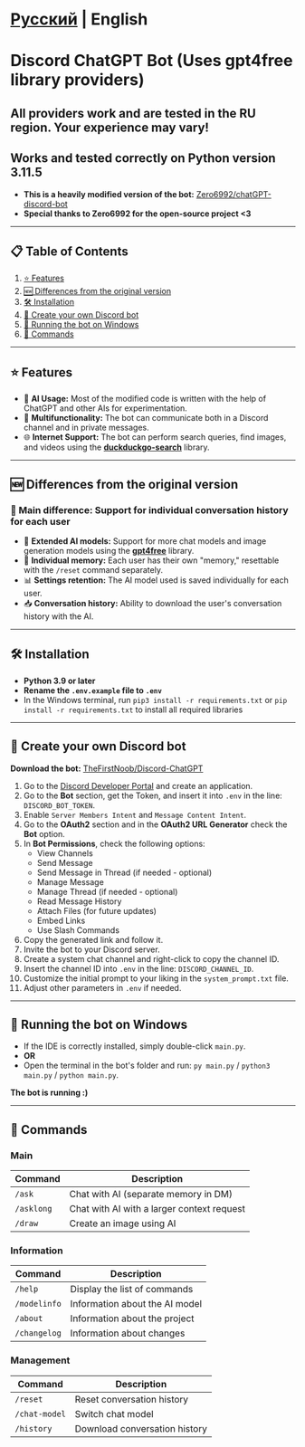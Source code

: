 # [Русский](README.md) | English

# Discord ChatGPT Bot (Uses gpt4free library providers)

## All providers work and are tested in the RU region. Your experience may vary!
## Works and tested correctly on Python version 3.11.5

* **This is a heavily modified version of the bot:** [Zero6992/chatGPT-discord-bot](https://github.com/Zero6992/chatGPT-discord-bot)
* **Special thanks to Zero6992 for the open-source project <3**

---

## 📋 Table of Contents

1. [⭐️ Features](#%EF%B8%8F-features)
2. [🆕 Differences from the original version](#-differences-from-the-original-version)
3. [🛠️ Installation](#%EF%B8%8F-installation)
4. [🔨 Create your own Discord bot](#-create-your-own-discord-bot)
5. [🚀 Running the bot on Windows](#-running-the-bot-on-windows)
6. [📝 Commands](#-commands)

---

## ⭐️ Features

* 🧠 **AI Usage:** Most of the modified code is written with the help of ChatGPT and other AIs for experimentation.
* 💬 **Multifunctionality:** The bot can communicate both in a Discord channel and in private messages.
* 🌐 **Internet Support:** The bot can perform search queries, find images, and videos using the **[duckduckgo-search](https://github.com/deedy5/duckduckgo_search)** library.

---

## 🆕 Differences from the original version

### 🔹 Main difference: Support for individual conversation history for each user

* 🧠 **Extended AI models:** Support for more chat models and image generation models using the **[gpt4free](https://github.com/xtekky/gpt4free)** library.
* 💾 **Individual memory:** Each user has their own "memory," resettable with the `/reset` command separately.
* 📊 **Settings retention:** The AI model used is saved individually for each user.
* 📥 **Conversation history:** Ability to download the user's conversation history with the AI.

---

## 🛠️ Installation

* **Python 3.9 or later**
* **Rename the `.env.example` file to `.env`**
* In the Windows terminal, run `pip3 install -r requirements.txt` or `pip install -r requirements.txt` to install all required libraries

---

## 🔨 Create your own Discord bot

**Download the bot:** [TheFirstNoob/Discord-ChatGPT](https://github.com/TheFirstNoob/Discord-ChatGPT/archive/refs/heads/main.zip)

1. Go to the [Discord Developer Portal](https://discord.com/developers/applications) and create an application.
2. Go to the **Bot** section, get the Token, and insert it into `.env` in the line: `DISCORD_BOT_TOKEN`.
3. Enable `Server Members Intent` and `Message Content Intent`.
4. Go to the **OAuth2** section and in the **OAuth2 URL Generator** check the **Bot** option.
5. In **Bot Permissions**, check the following options:
   - View Channels
   - Send Message
   - Send Message in Thread (if needed - optional)
   - Manage Message
   - Manage Thread (if needed - optional)
   - Read Message History
   - Attach Files (for future updates)
   - Embed Links
   - Use Slash Commands
6. Copy the generated link and follow it.
7. Invite the bot to your Discord server.
8. Create a system chat channel and right-click to copy the channel ID.
9. Insert the channel ID into `.env` in the line: `DISCORD_CHANNEL_ID`.
10. Customize the initial prompt to your liking in the `system_prompt.txt` file.
11. Adjust other parameters in `.env` if needed.

---

## 🚀 Running the bot on Windows

* If the IDE is correctly installed, simply double-click `main.py`.
* **OR**
* Open the terminal in the bot's folder and run: `py main.py` / `python3 main.py` / `python main.py`.

**The bot is running :)**

---

## 📝 Commands

### Main
| Command        | Description                                  |
|----------------|----------------------------------------------|
| `/ask`         | Chat with AI (separate memory in DM)         |
| `/asklong`     | Chat with AI with a larger context request   |
| `/draw`        | Create an image using AI                     |

### Information
| Command        | Description                                  |
|----------------|----------------------------------------------|
| `/help`        | Display the list of commands                 | 
| `/modelinfo`   | Information about the AI model               |
| `/about `       | Information about the project                |
| `/changelog`  | Information about changes                   |

### Management
| Command        | Description                                  |
|----------------|----------------------------------------------|
| `/reset`       | Reset conversation history                 |
| `/chat-model` | Switch chat model                          |
| `/history`     | Download conversation history              | 
